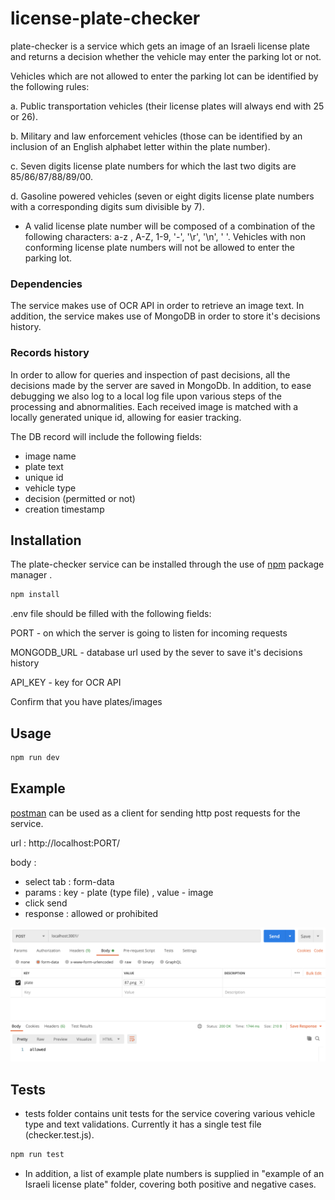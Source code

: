 # license-plate-checker

plate-checker is a service which gets an image of an Israeli license plate and returns a decision whether the vehicle may enter the parking lot or not.

Vehicles which are not allowed to enter the parking lot can be identified by the following rules:

a. Public transportation vehicles (their license plates will always end with 25 or 26).

b. Military and law enforcement vehicles (those can be identified by an inclusion of an English alphabet letter within the plate number).

c. Seven digits license plate numbers for which the last two digits are 85/86/87/88/89/00.

d. Gasoline powered vehicles (seven or eight digits license plate numbers with a corresponding digits sum divisible by 7).


* A valid license plate number will be composed of a combination of the following characters: a-z ,  A-Z, 1-9, '-', '\r', '\n', ' '.
  Vehicles with non conforming license plate numbers will not be allowed to enter the parking lot.

### Dependencies

The service makes use of OCR API in order to retrieve an image text.
In addition, the service makes use of MongoDB in order to store it's decisions history.

###  Records history
In order to allow for queries and inspection of past decisions, all the decisions made by the server are saved in MongoDb.
In addition, to ease debugging we also log to a local log file upon various steps of the processing and abnormalities.
Each received image is matched with a locally generated unique id, allowing for easier tracking.

The DB record will include the following fields:
* image name
* plate text
* unique id
* vehicle type
* decision (permitted or not)
* creation timestamp

## Installation

The plate-checker service can be installed through the use of [npm](https://www.npmjs.com/) package manager .

```bash
npm install
```
.env file should be filled with the following fields:

PORT - on which the server is going to listen for incoming requests

MONGODB_URL - database url used by the sever to save it's decisions history

API_KEY - key for OCR API

Confirm that you have plates/images

## Usage

```bash
npm run dev
```

## Example
[postman](https://www.postman.com/) can be used as a client for sending http post requests for the service.

url : http://localhost:PORT/

body : 
* select tab : form-data   
* params :  key - plate (type file) , value - image
* click send
* response : allowed or prohibited

![postman](https://github.com/evelinaProjects/license-plate-checker/blob/master/postman.png?raw=true)



## Tests
* tests folder contains unit tests for the service covering various vehicle type and text validations.
Currently it has a single test file (checker.test.js).
```bash
npm run test
```
* In addition, a list of example plate numbers is supplied in "example of an Israeli license plate" folder, covering both positive and negative cases.
